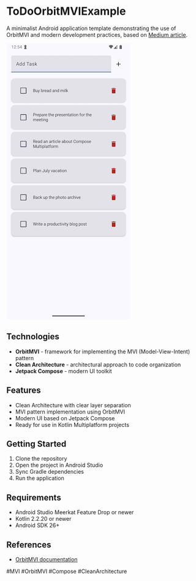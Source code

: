 # ToDoOrbitMVIExample

A minimalist Android application template demonstrating the use of OrbitMVI and modern development practices, based on [Medium article](https://medium.com/@mikhaltchenkov/orbit-mvi-a-complete-guide-to-the-state-management-framework-39c28e05cdd3).

![ToDoOrbitMVIExample](./screenshots/screenshot1.png)

## Technologies

- **OrbitMVI** - framework for implementing the MVI (Model-View-Intent) pattern
- **Clean Architecture** - architectural approach to code organization
- **Jetpack Compose** - modern UI toolkit

## Features

- Clean Architecture with clear layer separation
- MVI pattern implementation using OrbitMVI
- Modern UI based on Jetpack Compose
- Ready for use in Kotlin Multiplatform projects

## Getting Started

1. Clone the repository
2. Open the project in Android Studio
3. Sync Gradle dependencies
4. Run the application

## Requirements

- Android Studio Meerkat Feature Drop or newer
- Kotlin 2.2.20 or newer
- Android SDK 26+ 

## References

- [OrbitMVI documentation](https://orbit-mvi.org/)

#MVI #OrbitMVI #Compose #CleanArchitecture